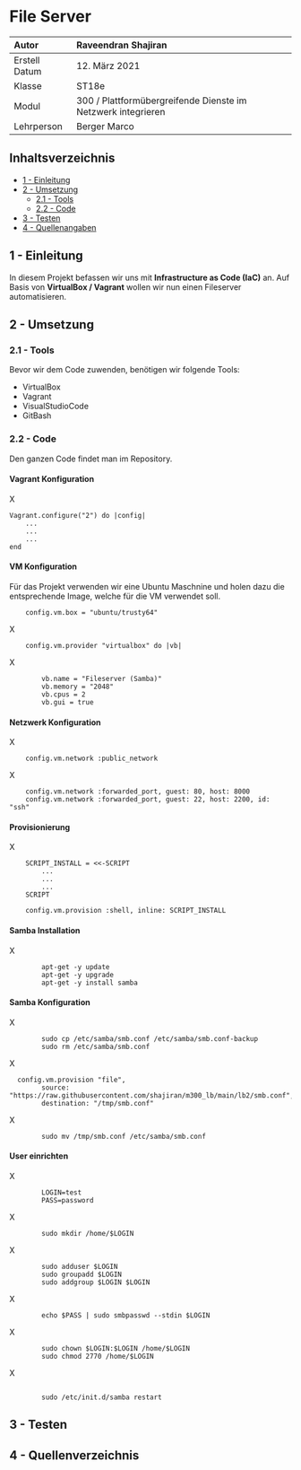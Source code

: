 # File Server
| Autor         | Raveendran Shajiran                                          |
|:--------------|:-------------------------------------------------------------|
| Erstell Datum | 12. März 2021                                                |
| Klasse        | ST18e                                                        |
| Modul         | 300 / Plattformübergreifende Dienste im Netzwerk integrieren | 
| Lehrperson    | Berger Marco                                                 |

## Inhaltsverzeichnis
- [1 - Einleitung](#einleitung)
- [2 - Umsetzung](#umsetzung)
    - [2.1 - Tools](#tools)
    - [2.2 - Code](#code)
- [3 - Testen](#testen)
- [4 - Quellenangaben](#quellenangaben)


<a name="einleitung"></a>
## 1 - Einleitung
In diesem Projekt befassen wir uns mit **Infrastructure as Code (IaC)** an. Auf Basis von **VirtualBox / Vagrant** wollen wir nun einen Fileserver automatisieren.


<a name="umsetzung"></a>
## 2 - Umsetzung
<a name="tools"></a>
### 2.1 - Tools
Bevor wir dem Code zuwenden, benötigen wir folgende Tools:
- VirtualBox
- Vagrant
- VisualStudioCode
- GitBash
<a name="code"></a>
### 2.2 - Code
Den ganzen Code findet man im Repository.
#### Vagrant Konfiguration
X
```
Vagrant.configure("2") do |config|
    ...
    ...
    ...
end
```

#### VM Konfiguration
Für das Projekt verwenden wir eine Ubuntu Maschnine und holen dazu die entsprechende Image, welche für die VM verwendet soll.
```
    config.vm.box = "ubuntu/trusty64"
```
X  
```
    config.vm.provider "virtualbox" do |vb|
```
X
```
        vb.name = "Fileserver (Samba)"
        vb.memory = "2048"
        vb.cpus = 2
        vb.gui = true
```

#### Netzwerk Konfiguration
X
```
    config.vm.network :public_network
```
X
```
    config.vm.network :forwarded_port, guest: 80, host: 8000
    config.vm.network :forwarded_port, guest: 22, host: 2200, id: "ssh"
```
#### Provisionierung
X
```
    SCRIPT_INSTALL = <<-SCRIPT
        ...
        ...
        ...
    SCRIPT
    
    config.vm.provision :shell, inline: SCRIPT_INSTALL
```

#### Samba Installation
X
```
        apt-get -y update
        apt-get -y upgrade
        apt-get -y install samba
```

#### Samba Konfiguration
X
```     
        sudo cp /etc/samba/smb.conf /etc/samba/smb.conf-backup
        sudo rm /etc/samba/smb.conf
```
X
```
  config.vm.provision "file", 
        source: "https://raw.githubusercontent.com/shajiran/m300_lb/main/lb2/smb.conf", 
        destination: "/tmp/smb.conf"
```
X
```
        sudo mv /tmp/smb.conf /etc/samba/smb.conf
```

#### User einrichten
X
```
        LOGIN=test
        PASS=password
```
X
```
        sudo mkdir /home/$LOGIN
```
X
```
        sudo adduser $LOGIN
        sudo groupadd $LOGIN
        sudo addgroup $LOGIN $LOGIN
```
X
```
        echo $PASS | sudo smbpasswd --stdin $LOGIN
```
X
```
        sudo chown $LOGIN:$LOGIN /home/$LOGIN
        sudo chmod 2770 /home/$LOGIN
```
X
```

        sudo /etc/init.d/samba restart
```

<a name="testen"></a>
## 3 - Testen



<a name="quellenangaben"></a>
## 4 - Quellenverzeichnis
